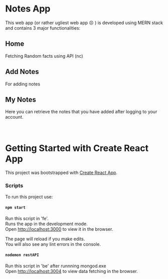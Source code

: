 # Notes App
This web app (or rather ugliest web app :persevere: ) is developed using MERN stack and contains 3 major functionalities:

## Home
Fetching Random facts using API (nc)

## Add Notes
For adding notes

## My Notes
Here you can retrieve the notes that you have added after logging to your account.<br/> <br/> <br/>


# Getting Started with Create React App

This project was bootstrapped with [Create React App](https://github.com/facebook/create-react-app).

### Scripts
To run this project use: 
#### `npm start`
Run this script in 'fe'.\
Runs the app in the development mode.\
Open [http://localhost:3000](http://localhost:3000) to view it in the browser.

The page will reload if you make edits.\
You will also see any lint errors in the console.

#### `nodemon restAPI`
Run this script in 'be' after runnning mongod.exe   \
Open [http://localhost:3004](http://localhost:3004) to view data fetching in the browser.


